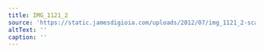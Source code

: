 ```yaml
---
title: IMG_1121_2
source: 'https://static.jamesdigioia.com/uploads/2012/07/img_1121_2-scaled.jpg'
altText: ''
caption: ''
---
```


